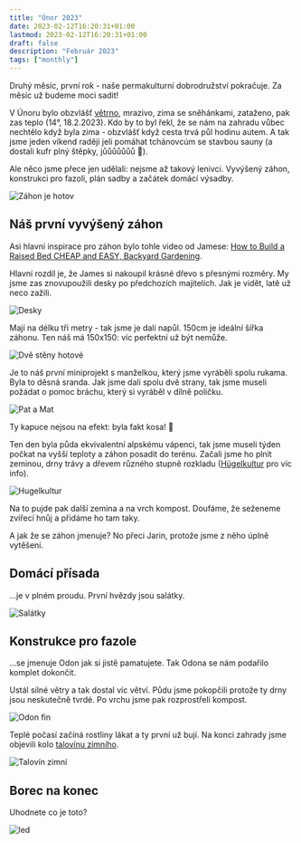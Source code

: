 ```yaml
---
title: "Únor 2023"
date: 2023-02-12T16:20:31+01:00
lastmod: 2023-02-12T16:20:31+01:00
draft: false
description: "Február 2023"
tags: ["monthly"]
---
```

Druhý měsíc, první rok - naše permakulturní dobrodružství pokračuje. Za měsíc už budeme moci sadit!

V Únoru bylo obzvlášť
[větrno](https://www.idnes.cz/zpravy/domaci/pocasi-problemy-v-cesku-mraz-a-snih.A230203_180512_domaci_jan),
mrazivo, zima se sněhánkami, zataženo, pak zas teplo (14°, 18.2.2023). Kdo by to
byl řekl, že se nám na zahradu vůbec nechtělo když byla zima - obzvlášť když
cesta trvá půl hodinu autem.  A tak jsme jeden víkend raději jeli pomáhat
tchánovcúm se stavbou sauny (a dostali kufr plný štěpky, jůůůůůůů 🥳).

Ale něco jsme přece jen udělali: nejsme až takový lenivci. Vyvýšený záhon,
konstrukci pro fazoli, plán sadby a začátek domácí výsadby.

![Záhon je hotov](/image/feb-2023/PXL_20230211_153326165.jpg)

<!--more-->

## Náš první vyvýšený záhon

Asi hlavní inspirace pro záhon bylo tohle video od Jamese: [How to Build a
Raised Bed CHEAP and EASY, Backyard
Gardening](https://www.youtube.com/watch?v=MBIYebUgVVI).

Hlavní rozdíl je, že James si nakoupil krásné dřevo s přesnými rozměry. My jsme
zas znovupoužili desky po předchozích majitelích. Jak je vidět, latě už neco
zažili.

![Desky](/image/feb-2023/PXL_20230211_130052005.jpg)

Mají na délku tři metry - tak jsme je dali napůl. 150cm je ideální šířka
záhonu. Ten náš má 150x150: víc perfektní už být nemůže.

![Dvě stěny hotové](/image/feb-2023/PXL_20230211_141344074.jpg)

Je to náš první miniprojekt s manželkou, který jsme vyráběli spolu rukama. Byla
to děsná sranda. Jak jsme dali spolu dvě strany, tak jsme museli požádat o
pomoc bráchu, který si vyráběl v dílně poličku.

![Pat a Mat](/image/feb-2023/PXL_20230211_151921872.jpg)

Ty kapuce nejsou na efekt: byla fakt kosa! 🥶

Ten den byla půda ekvivalentní alpskému vápenci, tak jsme museli týden počkat na vyšší
teploty a záhon posadit do terénu. Začali jsme ho plnit zeminou, drny trávy a dřevem různého stupně rozkladu
([Hügelkultur](https://en.wikipedia.org/wiki/H%C3%BCgelkultur) pro víc info).

![Hugelkultur](/image/feb-2023/PXL_20230218_153740888.MP.jpg)

Na to pujde pak další zemina a na vrch kompost. Doufáme, že seženeme zvířecí hnůj a přidáme ho
tam taky.

A jak že se záhon jmenuje? No přeci Jarin, protože jsme z něho úplně vytěšení.


## Domácí přísada

...je v plném proudu. První hvězdy jsou salátky.

![Salátky](/image/feb-2023/PXL_20230219_154214597.MP.jpg)


## Konstrukce pro fazole

...se jmenuje Odon jak si jistě pamatujete. Tak Odona se nám podařilo komplet dokončit.

Ustál silné větry a tak dostal víc větví. Půdu jsme pokopčili protože ty drny jsou neskutečně tvrdé. Po vrchu jsme pak rozprostřeli kompost.

![Odon fin](/image/feb-2023/PXL_20230218_161149755.MP.jpg)


Teplé počasí začíná rostliny lákat a ty první už bují. Na konci zahrady jsme objevili kolo [talovínu zimního](https://cs.wikipedia.org/wiki/Talov%C3%ADn_zimn%C3%AD).

![Talovín zimní](/image/feb-2023/PXL_20230218_125939207.MP.jpg)

## Borec na konec

Uhodnete co je toto?

![led](/image/feb-2023/PXL_20230211_130211911.jpg)

